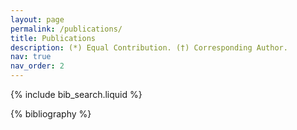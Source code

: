 ```yaml
---
layout: page
permalink: /publications/
title: Publications
description: (*) Equal Contribution. (†) Corresponding Author.
nav: true
nav_order: 2
---
```


<!-- _pages/publications.md -->

<!-- Bibsearch Feature -->

{% include bib_search.liquid %}

<div class="publications">

{% bibliography %}

</div>
